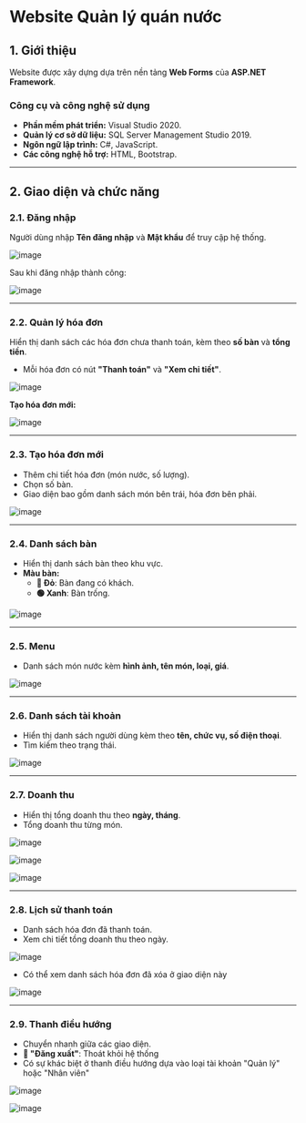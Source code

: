 # Website Quản lý quán nước

## 1. Giới thiệu

Website được xây dựng dựa trên nền tảng **Web Forms** của **ASP.NET Framework**.

### **Công cụ và công nghệ sử dụng**

- **Phần mềm phát triển:** Visual Studio 2020.
- **Quản lý cơ sở dữ liệu:** SQL Server Management Studio 2019.
- **Ngôn ngữ lập trình:** C#, JavaScript.
- **Các công nghệ hỗ trợ:** HTML, Bootstrap.

---

## 2. Giao diện và chức năng

### **2.1. Đăng nhập**

Người dùng nhập **Tên đăng nhập** và **Mật khẩu** để truy cập hệ thống.

![image](https://github.com/user-attachments/assets/82214bf6-15d9-4508-aecb-8bd7712542a4)


Sau khi đăng nhập thành công:

![image](https://github.com/user-attachments/assets/102efe67-dfe4-4221-b6b0-593b7b6a185b)


---

### **2.2. Quản lý hóa đơn**

Hiển thị danh sách các hóa đơn chưa thanh toán, kèm theo **số bàn** và **tổng tiền**.

- Mỗi hóa đơn có nút **"Thanh toán"** và **"Xem chi tiết"**.

![image](https://github.com/user-attachments/assets/b2972bf8-78c1-4071-a396-b8be4730a359)


**Tạo hóa đơn mới:**

![image](https://github.com/user-attachments/assets/1d8a82e0-9fd0-4cd7-b5f9-8e71df40b9a7)


---

### **2.3. Tạo hóa đơn mới**

- Thêm chi tiết hóa đơn (món nước, số lượng).
- Chọn số bàn.
- Giao diện bao gồm danh sách món bên trái, hóa đơn bên phải.

![image](https://github.com/user-attachments/assets/5c251abb-01fd-4721-a376-77e2ed88e9d5)


---

### **2.4. Danh sách bàn**

- Hiển thị danh sách bàn theo khu vực.
- **Màu bàn:**
  - **🔴 Đỏ**: Bàn đang có khách.
  - **🟢 Xanh**: Bàn trống.

![image](https://github.com/user-attachments/assets/5a5d1be8-1ad4-4100-993f-81ea301dd085)


---

### **2.5. Menu**

- Danh sách món nước kèm **hình ảnh, tên món, loại, giá**.

![image](https://github.com/user-attachments/assets/a9ea596e-17fe-46fb-8552-cc148bc73002)


---

### **2.6. Danh sách tài khoản**

- Hiển thị danh sách người dùng kèm theo **tên, chức vụ, số điện thoại**.
- Tìm kiếm theo trạng thái.

![image](https://github.com/user-attachments/assets/5ec414e7-0ec6-4378-8f89-73ed6a9c79ca)


---

### **2.7. Doanh thu**

- Hiển thị tổng doanh thu theo **ngày, tháng**.
- Tổng doanh thu từng món.

![image](https://github.com/user-attachments/assets/a5f61afb-a622-4632-80a7-e8885efe946c)


![image](https://github.com/user-attachments/assets/cdaeb0d4-4a02-47ac-8c59-a4ee98f98ba8)


![image](https://github.com/user-attachments/assets/070d49bc-bc55-457d-b8d5-1926f02952b2)


---

### **2.8. Lịch sử thanh toán**

- Danh sách hóa đơn đã thanh toán.
- Xem chi tiết tồng doanh thu theo ngày.

![image](https://github.com/user-attachments/assets/2162d3b0-dfd3-4fcf-80a8-ccc3dc9d9a71)



- Có thể xem danh sách hóa đơn đã xóa ở giao diện này

![image](https://github.com/user-attachments/assets/f889c8ba-8060-41f1-bd97-e7ed9c4de6de)


---

### **2.9. Thanh điều hướng**

- Chuyển nhanh giữa các giao diện.
- **🔐 "Đăng xuất"**: Thoát khỏi hệ thống
- Có sự khác biệt ở thanh điều hướng dựa vào loại tài khoản "Quản lý" hoặc "Nhân viên"

![image](https://github.com/user-attachments/assets/5a9f6901-c337-48ec-837e-fc60e13c5013)

![image](https://github.com/user-attachments/assets/49f40c5e-02c2-4a8f-b5dd-934724ef0e48)



